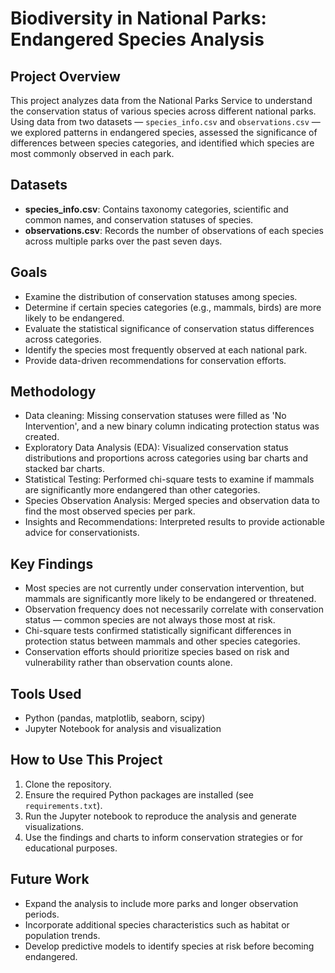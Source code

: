 # Biodiversity in National Parks: Endangered Species Analysis

## Project Overview

This project analyzes data from the National Parks Service to understand the conservation status of various species across different national parks. Using data from two datasets — `species_info.csv` and `observations.csv` — we explored patterns in endangered species, assessed the significance of differences between species categories, and identified which species are most commonly observed in each park.

## Datasets

* **species\_info.csv**: Contains taxonomy categories, scientific and common names, and conservation statuses of species.
* **observations.csv**: Records the number of observations of each species across multiple parks over the past seven days.

## Goals

* Examine the distribution of conservation statuses among species.
* Determine if certain species categories (e.g., mammals, birds) are more likely to be endangered.
* Evaluate the statistical significance of conservation status differences across categories.
* Identify the species most frequently observed at each national park.
* Provide data-driven recommendations for conservation efforts.

## Methodology

* Data cleaning: Missing conservation statuses were filled as 'No Intervention', and a new binary column indicating protection status was created.
* Exploratory Data Analysis (EDA): Visualized conservation status distributions and proportions across categories using bar charts and stacked bar charts.
* Statistical Testing: Performed chi-square tests to examine if mammals are significantly more endangered than other categories.
* Species Observation Analysis: Merged species and observation data to find the most observed species per park.
* Insights and Recommendations: Interpreted results to provide actionable advice for conservationists.

## Key Findings

* Most species are not currently under conservation intervention, but mammals are significantly more likely to be endangered or threatened.
* Observation frequency does not necessarily correlate with conservation status — common species are not always those most at risk.
* Chi-square tests confirmed statistically significant differences in protection status between mammals and other species categories.
* Conservation efforts should prioritize species based on risk and vulnerability rather than observation counts alone.

## Tools Used

* Python (pandas, matplotlib, seaborn, scipy)
* Jupyter Notebook for analysis and visualization

## How to Use This Project

1. Clone the repository.
2. Ensure the required Python packages are installed (see `requirements.txt`).
3. Run the Jupyter notebook to reproduce the analysis and generate visualizations.
4. Use the findings and charts to inform conservation strategies or for educational purposes.

## Future Work

* Expand the analysis to include more parks and longer observation periods.
* Incorporate additional species characteristics such as habitat or population trends.
* Develop predictive models to identify species at risk before becoming endangered.
